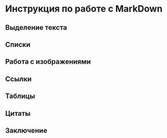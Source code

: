 # Инструкция по работе с MarkDown
## Выделение текста
## Списки
## Работа с изображениями 
## Ссылки
## Таблицы
## Цитаты
## Заключение